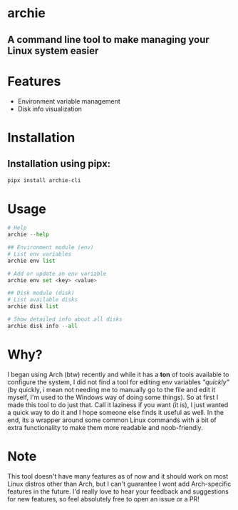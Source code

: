 # archie
## A command line tool to make managing your Linux system easier

# Features
- Environment variable management
- Disk info visualization

# Installation
## Installation using pipx:
```bash
pipx install archie-cli
```

# Usage
```python
# Help
archie --help

## Environment module (env)
# List env variables
archie env list

# Add or update an env variable
archie env set <key> <value>

## Disk module (disk)
# List available disks
archie disk list

# Show detailed info about all disks
archie disk info --all
```

# Why?
I began using Arch (btw) recently and while it has a **ton** of tools available to configure the system, I did not find a tool for editing env variables *"quickly"* (by quickly, i mean not needing me to manually go to the file and edit it myself, I'm used to the Windows way of doing some things). So at first I made this tool to do just that. Call it laziness if you want (it is), I just wanted a quick way to do it and I hope someone else finds it useful as well. In the end, its a wrapper around some common Linux commands with a bit of extra functionality to make them more readable and noob-friendly.

# Note
This tool doesn't have many features as of now and it should work on most Linux distros other than Arch, but I can't guarantee I wont add Arch-specific features in the future.
I'd really love to hear your feedback and suggestions for new features, so feel absolutely free to open an issue or a PR!

